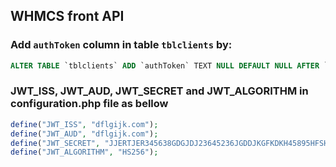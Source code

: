 ## WHMCS front API

### Add `authToken` column in table `tblclients` by: 

```sql
ALTER TABLE `tblclients` ADD `authToken` TEXT NULL DEFAULT NULL AFTER `api_key`;

```


### JWT_ISS, JWT_AUD, JWT_SECRET and JWT_ALGORITHM in configuration.php file as bellow

```php
define("JWT_ISS", "dflgijk.com");
define("JWT_AUD", "dflgijk.com");
define("JWT_SECRET", "JJERTJER345638GDGJDJ23645236JGDDJKGFKDKH45895HFSHWR78");
define("JWT_ALGORITHM", "HS256");
```

